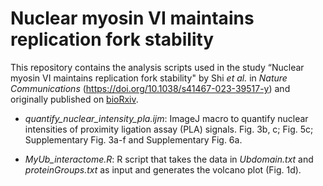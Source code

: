 # Nuclear myosin VI maintains replication fork stability

This repository contains the analysis scripts used in the study
“Nuclear myosin VI maintains replication fork stability" by Shi
_et al._ in _Nature Communications_
(<https://doi.org/10.1038/s41467-023-39517-y>)
and originally published on
[bioRxiv](https://doi.org/10.1101/2022.07.28.501567).

- _quantify_nuclear_intensity_pla.ijm_: ImageJ macro to quantify
nuclear intensities of proximity ligation assay (PLA) signals.
Fig. 3b, c; Fig. 5c; Supplementary Fig. 3a-f and Supplementary
Fig. 6a.

- _MyUb_interactome.R_: R script that takes the data in
_Ubdomain.txt_ and _proteinGroups.txt_ as input and generates
the volcano plot (Fig. 1d).

